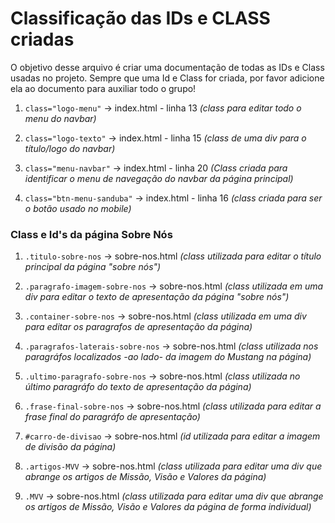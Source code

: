# Classificação das IDs e CLASS criadas

O objetivo desse arquivo é criar uma documentação de todas as IDs e Class usadas no projeto. Sempre que uma Id e Class for criada, por favor adicione ela ao documento para auxiliar todo o grupo!

1. `class="logo-menu"` -> index.html - linha 13 *(class para editar todo o menu do navbar)*

2. `class="logo-texto"` -> index.html - linha 15 *(class de uma div para o título/logo do navbar)*

3. `class="menu-navbar"` -> index.html - linha 20
*(Class criada para identificar o menu de navegação do navbar da página principal)*

4. `class="btn-menu-sanduba"` -> index.html - linha 16 
*(class criada para ser o botão usado no mobile)*

### Class e Id's da página Sobre Nós

1. `.titulo-sobre-nos` -> sobre-nos.html *(class utilizada para editar o título principal da página "sobre nós")*

2. `.paragrafo-imagem-sobre-nos` -> sobre-nos.html *(class utilizada em uma div para editar o texto de apresentação da página "sobre nós")*

3. `.container-sobre-nos` -> sobre-nos.html *(class utilizada em uma div para editar os paragrafos de apresentação da página)*

4. `.paragrafos-laterais-sobre-nos` -> sobre-nos.html *(class utilizada nos paragráfos localizados -ao lado- da imagem do Mustang na página)*

5. `.ultimo-paragrafo-sobre-nos` -> sobre-nos.html *(class utilizada no último paragráfo do texto de apresentação da página)*

6. `.frase-final-sobre-nos` -> sobre-nos.html *(class utilizada para editar a frase final do paragráfo de apresentação)*

7. `#carro-de-divisao` -> sobre-nos.html *(id utilizada para editar a imagem de divisão da página)*

8. `.artigos-MVV` -> sobre-nos.html *(class utilizada para editar uma div que abrange os artigos de  Missão, Visão e Valores da página)*

9. `.MVV` -> sobre-nos.html *(class utilizada para editar uma div que abrange os artigos de  Missão, Visão e Valores da página de forma individual)*